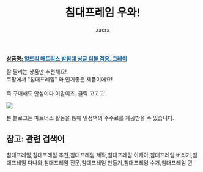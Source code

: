 ﻿---
layout: post
title:  "침대프레임 우와!"
author: zacra
categories: [ 아이템 ]
tags: [침대프레임,침대프레임 추천,침대프레임 제작,침대프레임 이케아,침대프레임 버리기,침대프레임 다나와,침대프레임 전문,침대프레임 만들기,침대프레임 수거,침대프레임 퀸]
image: https://static.coupangcdn.com/image/retail/images/2020/01/02/14/0/aaf37c3a-d160-494a-8615-17d96ef21ef6.jpg 
description: "쿠팡에서 침대프레임 관련 상품으로 가장 잘팔리는 제품 중 하나라는 사실!!."
rating: 4.5
---

<a href="https://link.coupang.com/re/AFFSDP?lptag=AF8407795&pageKey=1138972718&itemId=2109616082&vendorItemId=70108371807&traceid=V0-153-4d313130da442238"><b>상품명: <font color='#01579B'>알뜨리 매트리스 받침대 싱글 더블 겸용, 그레이</font></b></a>

잘 팔리는 상품만 추천해요!<br/>
쿠팡에서 "침대프레임" 와 인기좋은 제품이에요!<br/><br/>
즉 구매해도 안심이다 이말이죠. 클릭 고고고! <br/>



<a href="https://link.coupang.com/re/AFFSDP?lptag=AF8407795&pageKey=1138972718&itemId=2109616082&vendorItemId=70108371807&traceid=V0-153-4d313130da442238"><img src="https://thumbnail7.coupangcdn.com/thumbnails/remote/q89/image/retail/images/22180633099802-880bc339-b754-4c50-a452-18de9ea3a6ed.jpg"></a> 

본 블로그는 파트너스 활동을 통해 일정액의 수수료를 제공받을 수 있습니다.

## 참고: 관련 검색어    
침대프레임,침대프레임 추천,침대프레임 제작,침대프레임 이케아,침대프레임 버리기,침대프레임 다나와,침대프레임 전문,침대프레임 만들기,침대프레임 수거,침대프레임 퀸